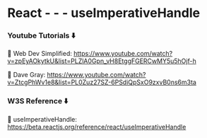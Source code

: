 # React - - - useImperativeHandle

### Youtube Tutorials ⬇️

🚀 Web Dev Simplified: https://www.youtube.com/watch?v=zpEyAOkytkU&list=PLZlA0Gpn_vH8EtggFGERCwMY5u5hOjf-h

🚀 Dave Gray: https://www.youtube.com/watch?v=ZtcgPhWv1e8&list=PL0Zuz27SZ-6PSdiQpSxO9zxvB0ns6m3ta

### W3S Reference ⬇️

🚀 useImperativeHandle: https://beta.reactjs.org/reference/react/useImperativeHandle



